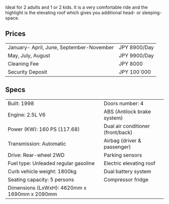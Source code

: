 Ideal for 2 adults and 1 or 2 kids. It is a very comfortable ride and the highlight is the elevating roof which gives you additional head- or sleeping-space.

## Prices
|  |  |
| --- | --- |
| January- April, June, September-November | JPY 8900/Day |
| May, July, August | JPY 9900/Day |
| Cleaning Fee | JPY 8000 |
| Security Deposit | JPY 100`000|
  

## Specs 
| | |
| --- | --- |
| Built: 1998 | Doors number: 4 |
| Engine: 2.5L V6 | ABS (Antilock brake system) |
| Power (KW): 160 PS (117.68) | Dual air conditioner (front/back)
| Transmission: Automatic | Airbag (driver & passenger)
| Drive: Rear-wheel 2WD | Parking sensors
| Fuel type: Unleaded regular gasoline | Electric elevating roof
| Curb vehicle weight: 1800kg | Dual battery system |
| Seating capacity: 5 persons | Compressor fridge |
| Dimensions (LxWxH): 4620mm x 1690mm x 2090mm
